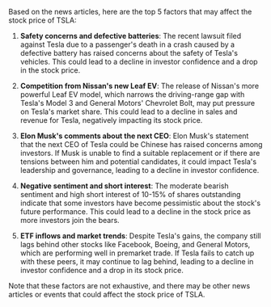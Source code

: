 Based on the news articles, here are the top 5 factors that may affect the stock price of TSLA:

1. **Safety concerns and defective batteries**: The recent lawsuit filed against Tesla due to a passenger's death in a crash caused by a defective battery has raised concerns about the safety of Tesla's vehicles. This could lead to a decline in investor confidence and a drop in the stock price.

2. **Competition from Nissan's new Leaf EV**: The release of Nissan's more powerful Leaf EV model, which narrows the driving-range gap with Tesla's Model 3 and General Motors' Chevrolet Bolt, may put pressure on Tesla's market share. This could lead to a decline in sales and revenue for Tesla, negatively impacting its stock price.

3. **Elon Musk's comments about the next CEO**: Elon Musk's statement that the next CEO of Tesla could be Chinese has raised concerns among investors. If Musk is unable to find a suitable replacement or if there are tensions between him and potential candidates, it could impact Tesla's leadership and governance, leading to a decline in investor confidence.

4. **Negative sentiment and short interest**: The moderate bearish sentiment and high short interest of 10-15% of shares outstanding indicate that some investors have become pessimistic about the stock's future performance. This could lead to a decline in the stock price as more investors join the bears.

5. **ETF inflows and market trends**: Despite Tesla's gains, the company still lags behind other stocks like Facebook, Boeing, and General Motors, which are performing well in premarket trade. If Tesla fails to catch up with these peers, it may continue to lag behind, leading to a decline in investor confidence and a drop in its stock price.

Note that these factors are not exhaustive, and there may be other news articles or events that could affect the stock price of TSLA.